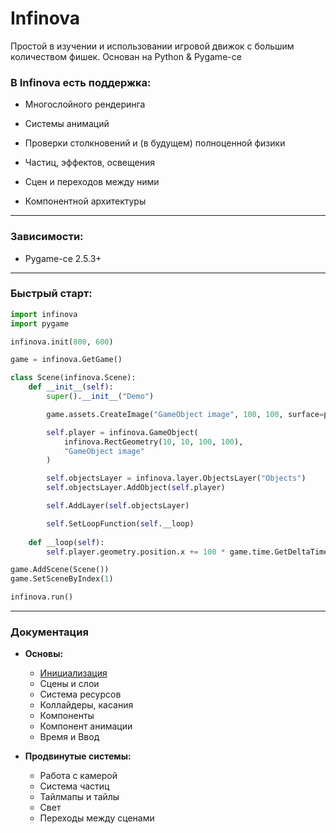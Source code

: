 # Infinova
Простой в изучении и использовании игровой движок с большим количеством фишек. Основан на Python &amp; Pygame-ce

### В Infinova есть поддержка:
- Многослойного рендеринга

- Системы анимаций
- Проверки столкновений и (в будущем) полноценной физики
- Частиц, эффектов, освещения
- Сцен и переходов между ними
- Компонентной архитектуры
--- 
### Зависимости:
- Pygame-ce 2.5.3+
---
### Быстрый старт:
```py
import infinova
import pygame

infinova.init(800, 600)

game = infinova.GetGame()

class Scene(infinova.Scene):
    def __init__(self):
        super().__init__("Demo")

        game.assets.CreateImage("GameObject image", 100, 100, surface=pygame.Surface((100, 100)))

        self.player = infinova.GameObject(
            infinova.RectGeometry(10, 10, 100, 100),
            "GameObject image"
        )

        self.objectsLayer = infinova.layer.ObjectsLayer("Objects")
        self.objectsLayer.AddObject(self.player)

        self.AddLayer(self.objectsLayer)

        self.SetLoopFunction(self.__loop)
    
    def __loop(self):
        self.player.geometry.position.x += 100 * game.time.GetDeltaTime()

game.AddScene(Scene())
game.SetSceneByIndex(1)

infinova.run()
```
---
### Документация
- **Основы:**
    - [Инициализация](https://github.com/Faratos/Infinova/blob/main/docs/ru/init.md)
    - Сцены и слои
    - Система ресурсов
    - Коллайдеры, касания
    - Компоненты
    - Компонент анимации
    - Время и Ввод

- **Продвинутые системы:**
    - Работа с камерой
    - Система частиц
    - Тайлмапы и тайлы
    - Свет
    - Переходы между сценами
    